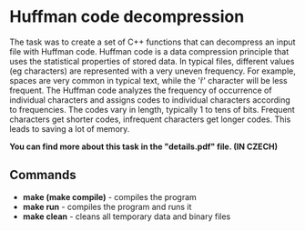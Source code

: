 # Huffman code decompression
The task was to create a set of C++ functions that can decompress an input file with Huffman code. Huffman code is a data compression principle that uses the statistical properties of stored data. In typical files, different values (eg characters) are represented with a very uneven frequency. For example, spaces are very common in typical text, while the 'ř' character will be less frequent. The Huffman code analyzes the frequency of occurrence of individual characters and assigns codes to individual characters according to frequencies. The codes vary in length, typically 1 to tens of bits. Frequent characters get shorter codes, infrequent characters get longer codes. This leads to saving a lot of memory.

**You can find more about this task in the "details.pdf" file. (IN CZECH)**

## Commands
- **make (make compile)** - compiles the program
- **make run** - compiles the program and runs it
- **make clean** - cleans all temporary data and binary files 
